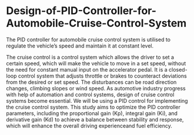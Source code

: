 # Design-of-PID-Controller-for-Automobile-Cruise-Control-System
The PID controller for automobile cruise control system is utilised to regulate the vehicle’s speed and maintain it at constant level. 

The cruise control is a control system which allows the driver to set a certain speed, which will make the vehicle to move in a set speed, without the need for constant manual input on the accelerator pedal. It is a closed-loop control system that adjusts throttle or brakes to counteract deviations from the desired or set speed. The disturbances can be road direction changes, climbing slopes or wind speed. As automotive industry progress with help of automation and control systems, design of cruise control systems become essential. We will be using a PID control for implementing the cruise control system. This study aims to optimize the PID controller parameters, including the proportional gain (Kp), integral gain (Ki), and derivative gain (Kd) to achieve a balance between stability and response, which will enhance the overall driving experienceand fuel efficiency.
